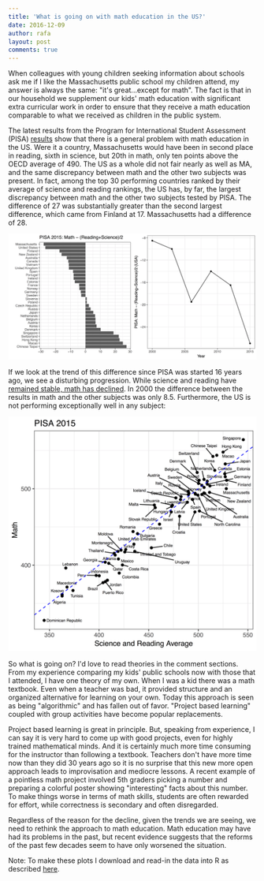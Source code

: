 ```yaml
---
title: 'What is going on with math education in the US?'
date: 2016-12-09
author: rafa
layout: post
comments: true
---
```


When colleagues with young children seeking information about schools
ask me if I like the Massachusetts public school my
children attend, my answer is always the same: "it's great...except for
math". The fact is that in our household we supplement our kids' math
education with significant extra curricular work in order to ensure
that they receive a math education comparable to what we received as
children in the public system. 
 
The latest results from the Program for International Student
Assessment (PISA)
[results](http://www.businessinsider.com/pisa-worldwide-ranking-of-math-science-reading-skills-2016-12)
show that there is a general problem with math education in the
US. Were it a country, Massachusetts would have been in second place
in reading, sixth in science, but 20th in math, only ten points above
the OECD average of 490. The US as a whole did not fair nearly as well
as MA, and the same discrepancy between math and the other two
subjects was present. In fact, among the top 30 performing
countries ranked by their average of science and reading rankings, the
US has, by far, the largest discrepancy between math and 
the other two subjects tested by PISA. The difference of 27 was
substantially greater than the second largest difference, 
which came from Finland at 17. Massachusetts had a difference of 28.


![PISA 2015 Math minus average of science and reading](https://raw.githubusercontent.com/simplystats/simplystats.github.io/master/_images/pisa-2015-math-v-others.png)


If we look at the trend of this difference since PISA was started 16
years ago, we see a disturbing progression. While science and reading
have
[remained stable, math has declined](http://www.artofteachingscience.org/wp-content/uploads/2013/12/Screen-Shot-2013-12-17-at-9.28.38-PM.png). In
2000 the difference between the results in math and the other subjects
was only 8.5. Furthermore,
the US is not performing exceptionally well in any subject: 

![PISA 2015 Math versus average of science and reading](https://raw.githubusercontent.com/simplystats/simplystats.github.io/master/_images/pisa-2015-scatter.png)

So what is going on? I'd love to read theories in the comment
sections. From my experience comparing my kids' public schools now
with those that I attended, I have one theory of my own. When I was a
kid there was a math textbook. Even when a teacher was bad, it
provided structure and an organized alternative for learning on your
own.  Today this approach is seen as being "algorithmic" and has fallen
out of favor. "Project based learning" coupled with group activities have
become popular replacements. 
 
Project based learning is great in principle. But, speaking from 
experience, I can say it is very hard to come up with good projects,
even for highly trained mathematical minds.  And it is certainly much
more time consuming for the instructor than following a
textbook. Teachers don't have more time now than they did 30 years ago
so it is no surprise that this new more open approach leads to
improvisation and mediocre lessons. A recent example of a pointless
math project involved 5th graders picking a number and preparing a
colorful poster showing "interesting" facts about this number. To
make things worse in terms of math skills, students are often rewarded 
for effort, while correctness is secondary and often disregarded. 
 
Regardless of the reason for the decline, given the trends
we are seeing, we need to rethink the approach to math education. Math
education may have had its problems in the past, but recent evidence
suggests that the reforms of the past few decades seem to have
only worsened the situation.

Note: To make these plots I download and read-in the data into R as described [here](https://www.r-bloggers.com/pisa-2015-how-to-readprocessplot-the-data-with-r/).




